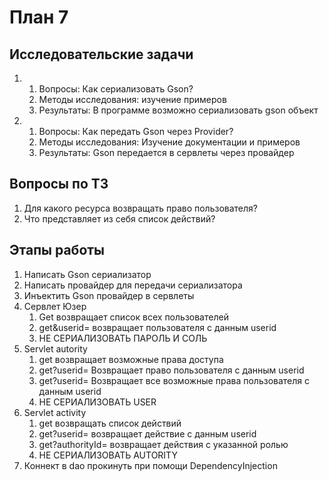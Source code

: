 План 7
==================

Исследовательские задачи
--------------------

1. 
    1. Вопросы: Как сериализовать Gson?
    2. Методы исследования: изучение примеров
    3. Результаты: В программе возможно сериализовать gson объект
    
2. 
    1. Вопросы: Как передать Gson через Provider?
    2. Методы исследования: Изучение документации и примеров
    3. Результаты: Gson передается в сервлеты через провайдер

Вопросы по ТЗ
--------------------

1. Для какого ресурса возвращать право пользователя?
2. Что представляет из себя список действий?

Этапы работы
--------------------
1. Написать Gson сериализатор
2. Написать провайдер для передачи сериализатора
3. Инъектить Gson провайдер в сервлеты 
4. Сервлет Юзер
    1. Get возвращает список всех пользователей 
    2. get&userid= возвращает пользователя с данным userid
    3. НЕ СЕРИАЛИЗОВАТЬ ПАРОЛЬ И СОЛЬ
5. Servlet autority
    1. get возвращает возможные права доступа
    2. get?userid= Возвращает право пользователя с данным userid
    3. get?userid= Возвращает все возможные права пользователя с данным userid
    4. НЕ СЕРИАЛИЗОВАТЬ USER
6. Servlet activity
    1. get возвращать список действий
    2. get?userid= возвращает действие с данным userid
    3. get?authorityId= возвращает действия с указанной ролью
    4. НЕ СЕРИАЛИЗОВАТЬ AUTORITY
7. Коннект в dao прокинуть при помощи DependencyInjection
    